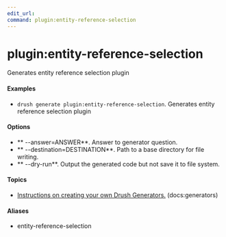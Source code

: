 ```yaml
---
edit_url: 
command: plugin:entity-reference-selection
---
```

# plugin:entity-reference-selection

Generates entity reference selection plugin

#### Examples

- <code>drush generate plugin:entity-reference-selection</code>. Generates entity reference selection plugin

#### Options

- ** --answer=ANSWER**. Answer to generator question.
- ** --destination=DESTINATION**. Path to a base directory for file writing.
- ** --dry-run**. Output the generated code but not save it to file system.

#### Topics

- [Instructions on creating your own Drush Generators.](../../vendor/drush/drush/docs/generators.md) (docs:generators)

#### Aliases

- entity-reference-selection

